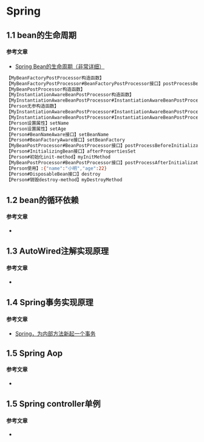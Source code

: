 # Spring

## 1.1 bean的生命周期

#### 参考文章
+ [Spring Bean的生命周期（非常详细）](https://www.cnblogs.com/zrtqsk/p/3735273.html)

~~~bash
【MyBeanFactoryPostProcessor构造函数】
【MyBeanFactoryPostProcessor#BeanFactoryPostProcessor接口】postProcessBeanFactory
【MyBeanPostProcessor构造函数】
【MyInstantiationAwareBeanPostProcessor构造函数】
【MyInstantiationAwareBeanPostProcessor#InstantiationAwareBeanPostProcessorAdapter抽象类】postProcessBeforeInstantiation
【Person无参构造函数】
【MyInstantiationAwareBeanPostProcessor#InstantiationAwareBeanPostProcessorAdapter抽象类】postProcessAfterInstantiation
【MyInstantiationAwareBeanPostProcessor#InstantiationAwareBeanPostProcessorAdapter抽象类】postProcessPropertyValues
【Person设置属性】setName
【Person设置属性】setAge
【Person#BeanNameAware接口】setBeanName
【Person#BeanFactoryAware接口】setBeanFactory
【MyBeanPostProcessor#BeanPostProcessor接口】postProcessBeforeInitialization
【Person#InitializingBean接口】afterPropertiesSet
【Person#初始化init-method】myInitMethod
【MyBeanPostProcessor#BeanPostProcessor接口】postProcessAfterInitialization
【Person使用】:{"name":"小明","age":22}
【Person#DisposableBean接口】destroy
【Person#销毁destroy-method】myDestroyMethod
~~~

## 1.2 bean的循环依赖

#### 参考文章
+ []()

## 1.3 AutoWired注解实现原理

#### 参考文章
+ []()

## 1.4 Spring事务实现原理

#### 参考文章
+ [Spring，为内部方法新起一个事务](https://www.cnblogs.com/yougewe/p/7466677.html)

## 1.5 Spring Aop

#### 参考文章
+ []()

## 1.5 Spring controller单例

#### 参考文章
+ []()

